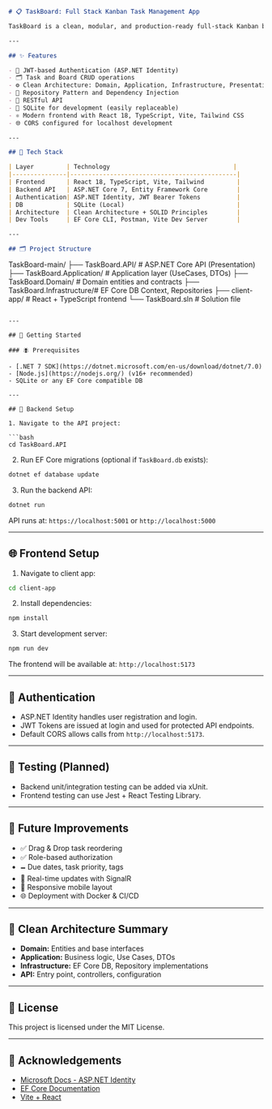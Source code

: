 ```markdown
# 📋 TaskBoard: Full Stack Kanban Task Management App

TaskBoard is a clean, modular, and production-ready full-stack Kanban board application built using **ASP.NET Core 7.0** (with Clean Architecture principles) and a **React + TypeScript + Vite** frontend.

---

## ✨ Features

- 🔐 JWT-based Authentication (ASP.NET Identity)
- 🗂️ Task and Board CRUD operations
- ⚙️ Clean Architecture: Domain, Application, Infrastructure, Presentation
- 🧠 Repository Pattern and Dependency Injection
- 💬 RESTful API
- 📂 SQLite for development (easily replaceable)
- ⚛️ Modern frontend with React 18, TypeScript, Vite, Tailwind CSS
- 🌐 CORS configured for localhost development

---

## 🧱 Tech Stack

| Layer         | Technology                                  |
|---------------|----------------------------------------------|
| Frontend      | React 18, TypeScript, Vite, Tailwind         |
| Backend API   | ASP.NET Core 7, Entity Framework Core        |
| Authentication| ASP.NET Identity, JWT Bearer Tokens          |
| DB            | SQLite (Local)                               |
| Architecture  | Clean Architecture + SOLID Principles        |
| Dev Tools     | EF Core CLI, Postman, Vite Dev Server        |

---

## 🗂️ Project Structure

```

TaskBoard-main/
├── TaskBoard.API/           # ASP.NET Core API (Presentation)
├── TaskBoard.Application/   # Application layer (UseCases, DTOs)
├── TaskBoard.Domain/        # Domain entities and contracts
├── TaskBoard.Infrastructure/# EF Core DB Context, Repositories
├── client-app/              # React + TypeScript frontend
└── TaskBoard.sln            # Solution file

````

---

## 🚀 Getting Started

### 🪰 Prerequisites

- [.NET 7 SDK](https://dotnet.microsoft.com/en-us/download/dotnet/7.0)
- [Node.js](https://nodejs.org/) (v16+ recommended)
- SQLite or any EF Core compatible DB

---

## 🔧 Backend Setup

1. Navigate to the API project:

```bash
cd TaskBoard.API
````

2. Run EF Core migrations (optional if `TaskBoard.db` exists):

```bash
dotnet ef database update
```

3. Run the backend API:

```bash
dotnet run
```

API runs at: `https://localhost:5001` or `http://localhost:5000`

---

## 🌐 Frontend Setup

1. Navigate to client app:

```bash
cd client-app
```

2. Install dependencies:

```bash
npm install
```

3. Start development server:

```bash
npm run dev
```

The frontend will be available at: `http://localhost:5173`

---

## 🔐 Authentication

* ASP.NET Identity handles user registration and login.
* JWT Tokens are issued at login and used for protected API endpoints.
* Default CORS allows calls from `http://localhost:5173`.

---

## 🧰 Testing (Planned)

* Backend unit/integration testing can be added via xUnit.
* Frontend testing can use Jest + React Testing Library.

---

## 📝 Future Improvements

* ✅ Drag & Drop task reordering
* ✅ Role-based authorization
* 🗕️ Due dates, task priority, tags
* 🔔 Real-time updates with SignalR
* 📱 Responsive mobile layout
* 🌐 Deployment with Docker & CI/CD

---

## 🧠 Clean Architecture Summary

* **Domain:** Entities and base interfaces
* **Application:** Business logic, Use Cases, DTOs
* **Infrastructure:** EF Core DB, Repository implementations
* **API:** Entry point, controllers, configuration

---

## 📄 License

This project is licensed under the MIT License.

---

## 🙌 Acknowledgements

* [Microsoft Docs - ASP.NET Identity](https://docs.microsoft.com/en-us/aspnet/core/security/authentication/identity)
* [EF Core Documentation](https://learn.microsoft.com/en-us/ef/core/)
* [Vite + React](https://vitejs.dev/guide/)

```
```
